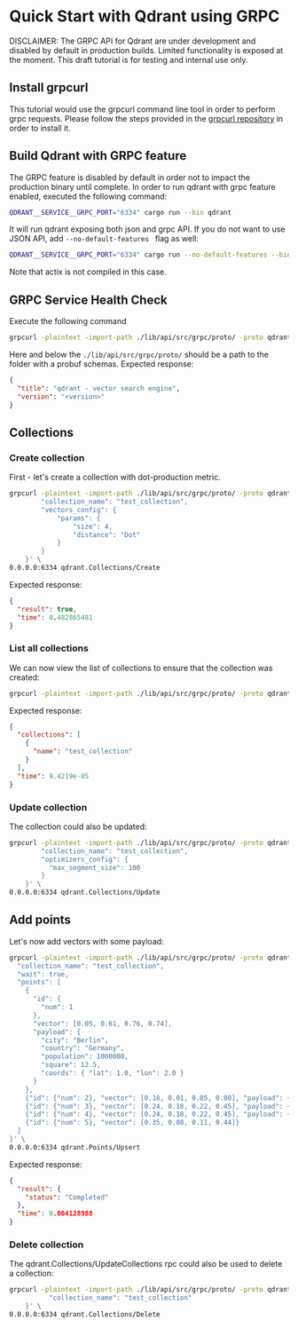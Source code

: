 # Quick Start with Qdrant using GRPC

DISCLAIMER: The GRPC API for Qdrant are under development and disabled by default in production builds. 
Limited functionality is exposed at the moment. This draft tutorial is for testing and internal use only.

## Install grpcurl
This tutorial would use the grpcurl command line tool in order to perform grpc requests. Please follow the
steps provided in the [grpcurl repository](https://github.com/fullstorydev/grpcurl) in order to install it.

## Build Qdrant with GRPC feature
The GRPC feature is disabled by default in order not to impact the production binary until complete.
In order to run qdrant with grpc feature enabled, executed the following command:
```bash
QDRANT__SERVICE__GRPC_PORT="6334" cargo run --bin qdrant
```
It will run qdrant exposing both json and grpc API. If you do not want to use JSON API, add ``--no-default-features ``
flag as well:
```bash
QDRANT__SERVICE__GRPC_PORT="6334" cargo run --no-default-features --bin qdrant
```
Note that actix is not compiled in this case.

## GRPC Service Health Check
Execute the following command
```bash
grpcurl -plaintext -import-path ./lib/api/src/grpc/proto/ -proto qdrant.proto -d '{}' 0.0.0.0:6334 qdrant.Qdrant/HealthCheck
```
Here and below the ```./lib/api/src/grpc/proto/``` should be a path to the folder with a probuf schemas.
Expected response:
```json
{
  "title": "qdrant - vector search engine",
  "version": "<version>"
}
```

## Collections

### Create collection
First - let's create a collection with dot-production metric.
```bash
grpcurl -plaintext -import-path ./lib/api/src/grpc/proto/ -proto qdrant.proto -d '{
        "collection_name": "test_collection",
        "vectors_config": {
            "params": {
                "size": 4,
                "distance": "Dot"
            }
        }
    }' \
0.0.0.0:6334 qdrant.Collections/Create
```

Expected response:
```json
{
  "result": true,
  "time": 0.482865481
}
```

### List all collections
We can now view the list of collections to ensure that the collection was created:
```bash
grpcurl -plaintext -import-path ./lib/api/src/grpc/proto/ -proto qdrant.proto 0.0.0.0:6334 qdrant.Collections/List
```

Expected response:
```json
{
  "collections": [
    {
      "name": "test_collection"
    }
  ],
  "time": 9.4219e-05
}
```

### Update collection
The collection could also be updated:
```bash
grpcurl -plaintext -import-path ./lib/api/src/grpc/proto/ -proto qdrant.proto -d '{
        "collection_name": "test_collection",
        "optimizers_config": {
          "max_segment_size": 100
        }
    }' \
0.0.0.0:6334 qdrant.Collections/Update
```

## Add points
Let's now add vectors with some payload:

```bash
grpcurl -plaintext -import-path ./lib/api/src/grpc/proto/ -proto qdrant.proto -d '{
  "collection_name": "test_collection",
  "wait": true,
  "points": [
    {
      "id": {
        "num": 1
      },
      "vector": [0.05, 0.61, 0.76, 0.74],
      "payload": {
        "city": "Berlin",
        "country": "Germany",
        "population": 1000000,
        "square": 12.5,
        "coords": { "lat": 1.0, "lon": 2.0 }
      }
    },
    {"id": {"num": 2}, "vector": [0.18, 0.01, 0.85, 0.80], "payload": {"square": [10, 11] }},
    {"id": {"num": 3}, "vector": [0.24, 0.18, 0.22, 0.45], "payload": {"count": [0] }},
    {"id": {"num": 4}, "vector": [0.24, 0.18, 0.22, 0.45], "payload": {"coords": [{ "lat": 1.0, "lon": 2.0}, { "lat": 3.0, "lon": 4.0}]}},
    {"id": {"num": 5}, "vector": [0.35, 0.08, 0.11, 0.44]}
  ]
}' \
0.0.0.0:6334 qdrant.Points/Upsert
```

Expected response:
```json
{
  "result": {
    "status": "Completed"
  },
  "time": 0.004128988
}
```

### Delete collection
The qdrant.Collections/UpdateCollections rpc could also be used to delete a collection:
```bash
grpcurl -plaintext -import-path ./lib/api/src/grpc/proto/ -proto qdrant.proto -d '{
          "collection_name": "test_collection"
    }' \
0.0.0.0:6334 qdrant.Collections/Delete
```
